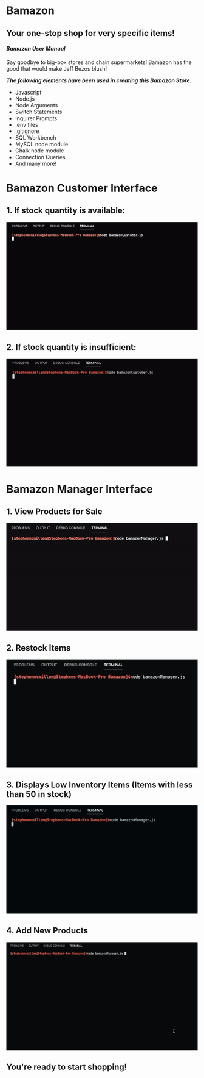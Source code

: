 # Bamazon
## **Your one-stop shop for very specific items!**

#### ***Bamazon User Manual***

Say goodbye to big-box stores and chain supermarkets! Bamazon has the good that would make Jeff Bezos blush!


***The following elements have been used in creating this Bamazon Store:***

- Javascript
- Node.js
- Node Arguments
- Switch Statements
- Inquirer Prompts
- .env files
- .gitignore
- SQL Workbench
- MySQL node module
- Chalk node module
- Connection Queries
- And many more!

# Bamazon Customer Interface #
 ## 1. **If stock quantity is available:**

 ![Items In Stock](./assets/BuyGood.gif)

 ## 2. **If stock quantity is insufficient:**

 ![Out of Stock](./assets/BuyBad.gif)





# Bamazon Manager Interface #
 ## 1. **View Products for Sale**

  ![Product List](./assets/ViewProd.gif)

 ## 2. **Restock Items**
 
 ![Restock](./assets/Restock.gif)

 ## 3. **Displays Low Inventory Items (Items with less than 50 in stock)**
 
 ![Low Stock](./assets/LowInv.gif)

 ## 4. **Add New Products**
 
 ![Specified Movie](./assets/AddItem.gif)



## You're ready to start shopping! ##